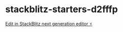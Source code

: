 # stackblitz-starters-d2fffp

[Edit in StackBlitz next generation editor ⚡️](https://stackblitz.com/~/github.com/bharadwaj2000/stackblitz-starters-d2fffp)